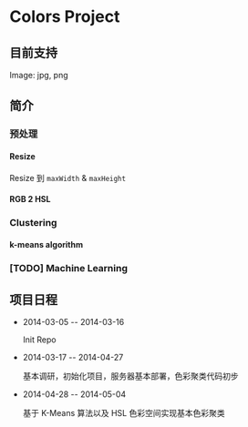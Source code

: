 # Colors Project

## 目前支持

Image: jpg, png

## 简介

### 预处理

#### Resize

Resize 到 `maxWidth` & `maxHeight`

#### RGB 2 HSL

### Clustering

#### k-means algorithm

### [TODO] Machine Learning

## 项目日程

- 2014-03-05 -- 2014-03-16

    Init Repo

- 2014-03-17 -- 2014-04-27

    基本调研，初始化项目，服务器基本部署，色彩聚类代码初步

- 2014-04-28 -- 2014-05-04

    基于 K-Means 算法以及 HSL 色彩空间实现基本色彩聚类

